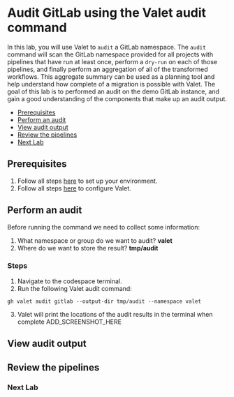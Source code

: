 # Audit GitLab using the Valet audit command

In this lab, you will use Valet to `audit` a GitLab namespace. The `audit` command will scan the GitLab namespace provided for all projects with pipelines that have run at least once, perform a `dry-run` on each of those pipelines, and finally perform an aggregation of all of the transformed workflows. This aggregate summary can be used as a planning tool and help understand how complete of a migration is possible with Valet.
The goal of this lab is to performed an audit on the demo GitLab instance, and gain a good understanding of the components that make up an audit output.

- [Prerequisites](#prerequisites)
- [Perform an audit](#perform-an-audit)
- [View audit output](#view-audit-output)
- [Review the pipelines](#review-the-pipelines)
- [Next Lab](#next-lab)

## Prerequisites

1. Follow all steps [here](../gitlab#readme) to set up your environment.
2. Follow all steps [here](../gitlab#valet-configure-lab) to configure Valet.

## Perform an audit
Before running the command we need to collect some information:

  1. What namespace or group do we want to audit? __valet__
  2. Where do we want to store the result? __tmp/audit__

### Steps

1. Navigate to the codespace terminal.
2. Run the following Valet audit command:
  
```
gh valet audit gitlab --output-dir tmp/audit --namespace valet
```

3. Valet will print the locations of the audit results in the terminal when complete
   ADD_SCREENSHOT_HERE

## View audit output

## Review the pipelines

### Next Lab
